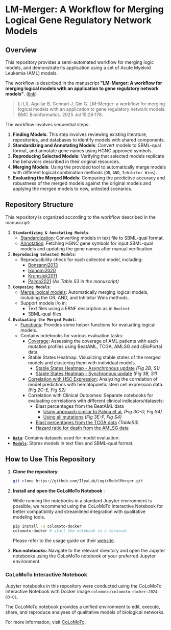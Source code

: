 # LM-Merger: A Workflow for Merging Logical Gene Regulatory Network Models

## Overview

This repository provides a semi-automated workflow for merging logic models, and demonstrate its application using a set of Acute Myeloid Leukemia (AML) models.

The workflow is described in the manuscript **"LM-Merger: A workflow for merging logical models with an application to gene regulatory network models"**. ([link](http://doi.org/10.1186/s12859-025-06212-2))

> Li LX, Aguilar B, Gennari J, Qin G. LM-Merger: a workflow for merging logical models with an application to gene regulatory network models. BMC Bioinformatics. 2025 Jul 15;26:178.

The workflow involves sequential steps:

1. **Finding Models**: This step involves reviewing existing literature, repositories, and databases to identify models with shared components.
2. **Standardizing and Annotating Models**: Convert models to SBML-qual format, and annotate gene names using HGNC approved symbols.
3. **Reproducing Selected Models**: Verifying that selected models replicate the behaviors described in their original resources.
4. **Merging Models**: Using the provided tool to automatically merge models with different logical combination methods (`OR`, `AND`, `Inhibitor Wins`).
5. **Evaluating the Merged Models**: Comparing the predictive accuracy and robustness of the merged models against the original models and applying the merged models to new, untested scenarios.

## Repository Structure

This repository is organized according to the workflow described in the manuscript:

1. **`Standardizing & Annotating Models`**:
   - [Standardization](Standardizing%20and%20annotating%20models/Convert%20model%20in%20text%20file%20to%20SBML-qual.ipynb): Converting models in text file to SBML-qual format.
   - [Annotation](Standardizing%20and%20annotating%20models/Standardize%20gene%20names%20to%20HGNC%20symbol.ipynb): Fetching HGNC gene symbols for input SBML-qual models and updating the gene names after manual verification.
2. **`Reproducing Selected Models`**:
   - Reproducibility check for each collected model, including:
     - [Bonzanni2013](Reproducing%20selected%20models/Bonzanni2013/Bonzanni2013.ipynb)
     - [Ikonomi2020](Reproducing%20selected%20models/Ikonomi2020/Ikonomi2020.ipynb)
     - [Krumsiek2011](Reproducing%20selected%20models/Krumsiek2011/Krumsiek2011.ipynb)
     - [Palma2021](Reproducing%20selected%20models/Palma2021/Palma2021.ipynb) *(As Table S3 in the manuscript)*
3. **`Composing Models`**:
   - [Merge logical models](Composing%20models/Merge%20logical%20models.ipynb): Automatically merging logical models, including the OR, AND, and Inhibitor Wins methods.
   - Support models i/o in:
     - Text files using a EBNF description as in `Boolnet`
     - SBML-qual files
4. **`Evaluating the Merged Model`**:
   - [Functions](Evaluating%20the%20merged%20model/Helper%20functions.ipynb): Provides some helper functions for evaluating logical models.
   - Contains notebooks for various evaluation tasks:
     - [Coverage](Evaluating%20the%20merged%20model/Coverage.ipynb): Assessing the coverage of AML patients with each mutation profiles using BeatAML, TCGA, AMLSG and cBioPortal data.
     - Stable States Heatmap: Visualizing stable states of the merged models and clustering them with individual models.
       - [Stable States Heatmap - Asynchronous update](Evaluating%20the%20merged%20model/Stable%20states%20heatmap_asynchronous.ipynb) *(Fig 2B, S1)*
       - [Stable States Heatmap - Synchronous update](Evaluating%20the%20merged%20model/Stable%20states%20heatmap_synchronous.ipynb) *(Fig 3B, S1)*
     - [Correlation with HSC Expression](Evaluating%20the%20merged%20model/Correlation%20with%20HSC%20expression.ipynb): Analyzing the correlation of model predictions with hematopoietic stem cell expression data. *(Fig 2C-E, Fig S2)*
     - Correlation with Clinical Outcomes: Separate notebooks for evaluating correlations with different clinical indicators/datasets:
       - Blast percentages from the BeatAML data
         - [Using approach similar to Palma et al.](Evaluating%20the%20merged%20model/Correlation%20with%20clinical%20outcome_BeatAML_Palma%20approach.ipynb) *(Fig 3C-D, Fig S4)*
         - [Using all mutations](Evaluating%20the%20merged%20model/Correlation%20with%20clinical%20outcome_BeatAML_all%20mutation.ipynb) *(Fig 3E-F, Fig S4)*
       - [Blast percentages from the TCGA data](Evaluating%20the%20merged%20model/Correlation%20with%20clinical%20outcome_TCGA.ipynb) *(TableS3)*
       - [Hazard ratio for death from the AMLSG data](Evaluating%20the%20merged%20model/Correlation%20with%20clinical%20outcome_AMLSG.ipynb)

- [**`Data`**](Data): Contains datasets used for model evaluation.
- [**`Models`**](Models): Stores models in text files and SBML-qual format.

## How to Use This Repository

1. **Clone the repository**:

   ```bash
   git clone https://github.com/IlyaLab/LogicModelMerger.git
   ```
2. **Install and open the CoLoMoTo Notebook** :

   While running the notebooks in a standard Jupyter environment is possible, we recommend using the CoLoMoTo Interactive Notebook for better compatibility and streamlined integration with qualitative modeling tools.

   ```bash
   pip install -U colomoto-docker 
   colomoto-docker # start the notebook in a terminal
   ```

   Please refer to the usage guide on their [website](https://colomoto.github.io/colomoto-docker/).
3. **Run notebooks:**
   Navigate to the relevant directory and open the Jupyter notebooks using the CoLoMoTo notebook or your preferred Jupyter environment.

### CoLoMoTo Interactive Notebook

Jupyter notebooks in this repository were conducted using the CoLoMoTo Interactive Notebook with Docker image `colomoto/colomoto-docker:2024-03-01`.

 The CoLoMoTo notebook provides a unified environment to edit, execute, share, and reproduce analyses of qualitative models of biological networks.

For more information, visit [CoLoMoTo](http://www.colomoto.org/notebook/).
